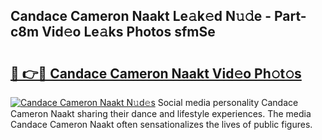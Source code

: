 ## Candace Cameron Naakt Le𝚊k𝚎d N𝚞𝚍e - Part-c8m Vid𝚎o Le𝚊ks Photos sfmSe

# <h2><a href="http://fb37aay.evod.top/?m=Candace+Cameron+Naakt">🔗 👉🔴 Candace Cameron Naakt Vid𝚎o Ph𝚘t𝚘s</a></h2>

[![Candace Cameron Naakt N𝚞d𝚎s](https://i.imgur.com/8V9OHl7.gif)](http://fb37aay.evod.top/?m=Candace+Cameron+Naakt)
Social media personality Candace Cameron Naakt sharing their dance and lifestyle experiences. The media Candace Cameron Naakt often sensationalizes the lives of public figures. 

